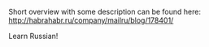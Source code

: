 Short overview with some description can be found here:
http://habrahabr.ru/company/mailru/blog/178401/

Learn Russian!
